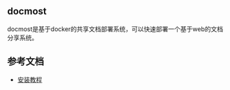 <!--
 * @Author: zhoujian zhoujian@industai.com
 * @Date: 2024-12-24 10:00:06
 * @LastEditors: zhoujian zhoujian@industai.com
 * @LastEditTime: 2024-12-24 10:45:05
 * @FilePath: /docker/middleware/docmost/README.md
 * @Description: docmost共享文档部署
-->
## docmost

docmost是基于docker的共享文档部署系统，可以快速部署一个基于web的文档分享系统。



## 参考文档
* [安装教程](https://docmost.com/docs/installation
)
